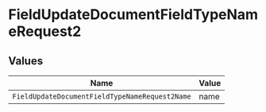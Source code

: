 # FieldUpdateDocumentFieldTypeNameRequest2


## Values

| Name                                           | Value                                          |
| ---------------------------------------------- | ---------------------------------------------- |
| `FieldUpdateDocumentFieldTypeNameRequest2Name` | name                                           |